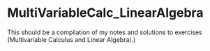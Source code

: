 # MultiVariableCalc_LinearAlgebra
This should be a compilation of my notes and solutions to exercises (Multivariable Calculus and Linear Algebra).)
